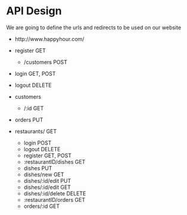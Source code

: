 # API Design
We are going to define the urls and redirects to be used on our website

- http://<span></span>ww<span></span>w.<span></span>happyhour.com/
- register GET
  - /customers POST

- login GET, POST

- logout DELETE
  
- customers 
  - /:id GET


- orders PUT


- restaurants/ GET
  - login POST
  - logout DELETE
  - register GET, POST
  - :restaurantID/dishes GET
  - dishes PUT
  - dishes/new GET
  - dishes/:id/edit PUT
  - dishes/:id/edit GET
  - dishes/:id/delete DELETE
  - :restaurantID/orders GET
  - orders/:id GET
